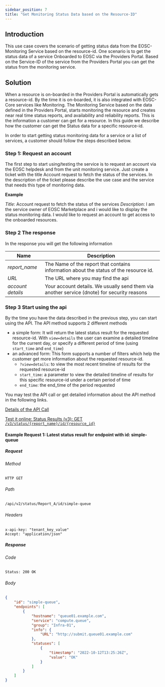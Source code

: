 ```yaml
---
sidebar_position: 7
title: "Get Monitoring Status Data based on the Resource-ID"
---
```



## Introduction

This use case covers the scenario of getting status data from the EOSC-Monitoring Service based on the resource-id. 
One scenario is to get the status data of a service Onboarded to EOSC via the Providers Portal.
Based on the Service-ID of the service from the  Providers Portal you can get the status from the monitoring service.

## Solution

When a resource is on-boarded in the Providers Portal is automatically gets a resource-id. By the time it is on-boarded, it is also integrated with 
EOSC-Core services like Monitoring. The Monitoring Service based on the data defined in the Providers Portal, starts monitoring the resource and 
creates near real time status reports, and availability and reliability reports. This is the information a customer can get for a resource. In this 
guide we describe how the customer can get the Status data for a specific resource-id.

In order to start getting status monitoring data for a service or a list of services, a customer should follow the steps described below. 

### Step 1: Request an account

The first step to start using/testing the service is to request an account via the EOSC helpdesk and from the unit monitoring service. 
Just create a ticket with the title Account request to fetch the status of the services. 
In the description of the ticket please describe the use case and the service that needs this type of monitoring data. 

**Example**
 
 _Title_: Account request to fetch the status of the services
 _Description_: I am the service owner of EOSC Marketplace and i would like to display the status monitoring data. I would like to request an account 
 to get access to the onboarded resources.  

### Step 2 The response 

In the response you will get the following information 


| Name            | Description                                                                                           | 
| --------------- | ----------------------------------------------------------------------------------------------------- | 
| _report_name_ | The Name of the report that contains information about the status of the resource id. |
| _URL_ | The URL where you may find the  api |
| _account details_ | Your account details. We usually send them via another service (dnote) for security reasons|



### Step 3 Start using the api 

By the time you have the data described in the previous step, you can start using the API. 
The API method supports 2 different methods 
 - a simple form: It will return the latest status result for the requested resource-id. With `view=details` the user can examine a detailed timeline for the current day, or specify a different period of time (using `start_time` and `end_time`)
 - an advanced form: This form supports a number of filters which help the customer get more information about the requested resource-id. 
   - `?view=details`: to view the most recent timeline of results for the requested resource-id
   - `start_time`: a parameter to view the detailed timeline of results for this specific resource-id under a certain period of time
   - `end_time`: the end_time of the period requested 

You may test the API call or get detailed information about the API method in the following links. 

[Details of the API Call](https://argoeu.github.io/argo-web-api/docs/apiv3/v3_status_results/#get-list-latest-status-result-for-a-specific-endpoint-using-its-resource-id) 

[Test it online: Status Results (v3): GET `/v3/status/{report_name}/id/{resource_id}`](https://argoeu.github.io/argo-web-api/openapi/explore#/Status%20Results%20(v3)/statusEndpointsByID)



#### Example Request 1: Latest status result for endpoint with id: simple-queue

##### Request

###### Method
`HTTP GET`

###### Path


```
/api/v2/status/Report_A/id/simple-queue
```

###### Headers

```
x-api-key: "tenant_key_value"
Accept: "application/json"
```

##### Response

###### Code

```
Status: 200 OK
```

###### Body

```json
{
    "id": "simple-queue",
    "endpoints": [
        {
            "hostname": "queue01.example.com",
            "service": "compute.queue",
            "group": "Infra-01",
            "info": {
                "URL": "http://submit.queue01.example.com"
            },
            "statuses": [
                {
                    "timestamp": "2022-10-12T13:25:26Z",
                    "value": "OK"
                }
            ]
        }
    ]
}
```

